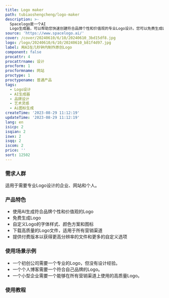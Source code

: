 ```yaml
---
title: Logo maker
path: tubiaoshengcheng/logo-maker
description: >-
  Spacelogo是一个AI
  Logo生成器，可以帮助您快速创建符合品牌个性和价值观的专业Logo设计。您可以免费生成Logo，也可以选择付费版本以获得更高分辨率的文件和更多的自定义选项。Spacelogo适用于需要专业Logo设计的企业、网站和个人。
source: 'https://www.spacelogo.ai/'
cover: /cover/20240610/6/10/20240610_3bd15df8.jpg
logo: /logo/20240610/6/10/20240610_b81f4d97.jpg
label: 用AI在几秒钟内制作原创Logo
component: false
procattr: 4
procattrname: 设计
procform: 1
procformname: 网站
proctype: 1
proctypename: 普通产品
tags:
  - Logo设计
  - AI生成器
  - 品牌设计
  - 艺术灵感
  - Ai图标生成
createTime: '2023-08-29 11:12:19'
updateTime: '2023-08-29 11:12:19'
lang: en
isicp: 2
isqian: 2
iswx: 2
isqq: 2
iscom: 2
price: ''
sort: 12502
---
```




### 需求人群
适用于需要专业Logo设计的企业、网站和个人。

### 产品特色
* 使用AI生成符合品牌个性和价值观的Logo
* 免费生成Logo
* 自定义Logo的字体样式、颜色方案和图标
* 下载高质量的Logo文件，适用于所有营销渠道
* 提供付费版本以获得更高分辨率的文件和更多的自定义选项

### 使用场景示例
* 一个初创公司需要一个专业的Logo，但没有设计经验。
* 一个个人博客需要一个符合自己品牌的Logo。
* 一个小型企业需要一个能够在所有营销渠道上使用的高质量Logo。

### 使用教程


  
